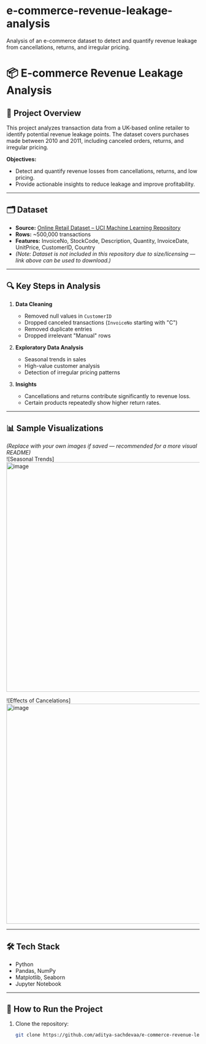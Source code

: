 # e-commerce-revenue-leakage-analysis
Analysis of an e-commerce dataset to detect and quantify revenue leakage from cancellations, returns, and irregular pricing.
# 📦 E-commerce Revenue Leakage Analysis

## 📌 Project Overview
This project analyzes transaction data from a UK-based online retailer to identify potential revenue leakage points. The dataset covers purchases made between 2010 and 2011, including canceled orders, returns, and irregular pricing.

**Objectives:**
- Detect and quantify revenue losses from cancellations, returns, and low pricing.
- Provide actionable insights to reduce leakage and improve profitability.

---

## 🗂 Dataset
- **Source:** [Online Retail Dataset – UCI Machine Learning Repository](https://archive.ics.uci.edu/ml/datasets/online+retail)  
- **Rows:** ~500,000 transactions  
- **Features:** InvoiceNo, StockCode, Description, Quantity, InvoiceDate, UnitPrice, CustomerID, Country  
- *(Note: Dataset is not included in this repository due to size/licensing — link above can be used to download.)*

---

## 🔍 Key Steps in Analysis
1. **Data Cleaning**
   - Removed null values in `CustomerID`
   - Dropped canceled transactions (`InvoiceNo` starting with "C")
   - Removed duplicate entries
   - Dropped irrelevant "Manual" rows

2. **Exploratory Data Analysis**
   - Seasonal trends in sales
   - High-value customer analysis
   - Detection of irregular pricing patterns

3. **Insights**
   - Cancellations and returns contribute significantly to revenue loss.
   - Certain products repeatedly show higher return rates.

---

## 📊 Sample Visualizations
*(Replace with your own images if saved — recommended for a more visual README)*  
![Seasonal Trends]<img width="1210" height="599" alt="image" src="https://github.com/user-attachments/assets/b3b90e21-f1e3-4675-8861-c1ae12e9d568" />

![Effects of Cancelations]<img width="1214" height="574" alt="image" src="https://github.com/user-attachments/assets/217dd40a-072f-4a66-9b94-2260b5b2c580" />


---

## 🛠 Tech Stack
- Python
- Pandas, NumPy
- Matplotlib, Seaborn
- Jupyter Notebook

---

## 🚀 How to Run the Project
1. Clone the repository:
   ```bash
   git clone https://github.com/aditya-sachdevaa/e-commerce-revenue-leakage-analysis.git
